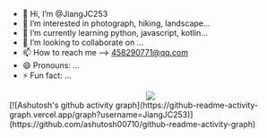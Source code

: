 - 👋 Hi, I’m @JiangJC253
- 👀 I’m interested in photograph, hiking, landscape...
- 🌱 I’m currently learning python, javascript, kotlin...
- 💞️ I’m looking to collaborate on ...
- 📫 How to reach me --> 458290771@qq.com
- 😄 Pronouns: ...
- ⚡ Fun fact: ...
<!---
JiangJC253/JiangJC253 is a ✨ special ✨ repository because its `README.md` (this file) appears on your GitHub profile.
You can click the Preview link to take a look at your changes.
--->
<div align="center"> <img src="https://stats.justsong.cn/api/csdn?id=G2Esports_NiKo253"> </div>
[![Ashutosh's github activity graph](https://github-readme-activity-graph.vercel.app/graph?username=JiangJC253)](https://github.com/ashutosh00710/github-readme-activity-graph)
